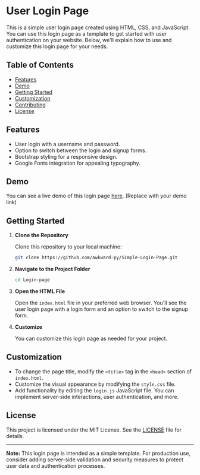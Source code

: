 # User Login Page

This is a simple user login page created using HTML, CSS, and JavaScript. You can use this login page as a template to get started with user authentication on your website. Below, we'll explain how to use and customize this login page for your needs.

## Table of Contents

- [Features](#features)
- [Demo](#demo)
- [Getting Started](#getting-started)
- [Customization](#customization)
- [Contributing](#contributing)
- [License](#license)

## Features

- User login with a username and password.
- Option to switch between the login and signup forms.
- Bootstrap styling for a responsive design.
- Google Fonts integration for appealing typography.

## Demo

You can see a live demo of this login page [here](#). (Replace with your demo link)

## Getting Started

1. **Clone the Repository**

   Clone this repository to your local machine:

   ```bash
   git clone https://github.com/awkward-py/Simple-Login-Page.git
   ```

2. **Navigate to the Project Folder**

   ```bash
   cd Login-page
   ```

3. **Open the HTML File**

   Open the `index.html` file in your preferred web browser. You'll see the user login page with a login form and an option to switch to the signup form.

4. **Customize**

   You can customize this login page as needed for your project.

## Customization

- To change the page title, modify the `<title>` tag in the `<head>` section of `index.html`.
- Customize the visual appearance by modifying the `style.css` file.
- Add functionality by editing the `login.js` JavaScript file. You can implement server-side interactions, user authentication, and more.

## License

This project is licensed under the MIT License. See the [LICENSE](LICENSE) file for details.

---

**Note:** This login page is intended as a simple template. For production use, consider adding server-side validation and security measures to protect user data and authentication processes.

